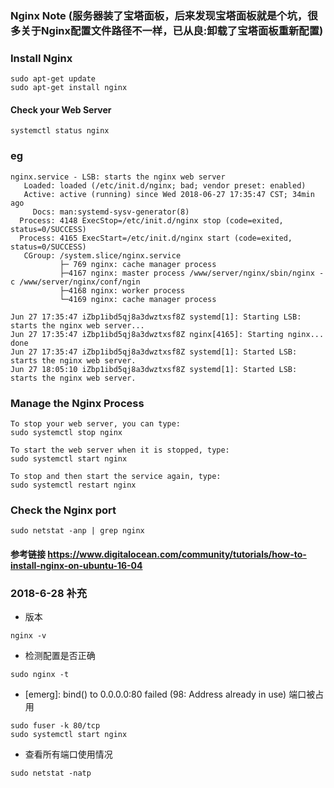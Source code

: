 ### Nginx Note (服务器装了宝塔面板，后来发现宝塔面板就是个坑，很多关于Nginx配置文件路径不一样，已从良:卸载了宝塔面板重新配置)
### Install Nginx
```
sudo apt-get update
sudo apt-get install nginx
```

#### Check your Web Server

```
systemctl status nginx
```

### eg

```
nginx.service - LSB: starts the nginx web server
   Loaded: loaded (/etc/init.d/nginx; bad; vendor preset: enabled)
   Active: active (running) since Wed 2018-06-27 17:35:47 CST; 34min ago
     Docs: man:systemd-sysv-generator(8)
  Process: 4148 ExecStop=/etc/init.d/nginx stop (code=exited, status=0/SUCCESS)
  Process: 4165 ExecStart=/etc/init.d/nginx start (code=exited, status=0/SUCCESS)
   CGroup: /system.slice/nginx.service
           ├─ 769 nginx: cache manager process                                     
           ├─4167 nginx: master process /www/server/nginx/sbin/nginx -c /www/server/nginx/conf/ngin
           ├─4168 nginx: worker process                                            
           └─4169 nginx: cache manager process                                     

Jun 27 17:35:47 iZbp1ibd5qj8a3dwztxsf8Z systemd[1]: Starting LSB: starts the nginx web server...
Jun 27 17:35:47 iZbp1ibd5qj8a3dwztxsf8Z nginx[4165]: Starting nginx...  done
Jun 27 17:35:47 iZbp1ibd5qj8a3dwztxsf8Z systemd[1]: Started LSB: starts the nginx web server.
Jun 27 18:05:10 iZbp1ibd5qj8a3dwztxsf8Z systemd[1]: Started LSB: starts the nginx web server.
```
### Manage the Nginx Process

```
To stop your web server, you can type:
sudo systemctl stop nginx

To start the web server when it is stopped, type:
sudo systemctl start nginx

To stop and then start the service again, type:
sudo systemctl restart nginx
```
### Check the Nginx port 
```
sudo netstat -anp | grep nginx
```

#### 参考链接 <https://www.digitalocean.com/community/tutorials/how-to-install-nginx-on-ubuntu-16-04>
### 2018-6-28 补充
- 版本

```
nginx -v
```
- 检测配置是否正确

```
sudo nginx -t
```
- [emerg]: bind() to 0.0.0.0:80 failed (98: Address already in use) 端口被占用

```
sudo fuser -k 80/tcp
sudo systemctl start nginx
```
- 查看所有端口使用情况

```
sudo netstat -natp
```
